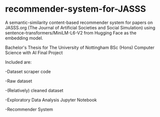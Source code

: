 # recommender-system-for-JASSS

A semantic-similarity content-based recommender system for papers on JASSS.org (The Journal of Artificial Societies and Social Simulation) using sentence-transformers/MiniLM-L6-V2 from Hugging Face as the embedding model.

Bachelor's Thesis for The University of Nottingham BSc (Hons) Computer Science with AI Final Project

Included are:

-Dataset scraper code

-Raw dataset

-(Relatively) cleaned dataset

-Exploratory Data Analysis Jupyter Notebook

-Recommender System 




